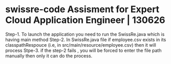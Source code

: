 # swissre-code Assisment for Expert Cloud Application Engineer | 130626

Step-1. To launch the application you need to run the SwissRe.java which is having main method
Step-2. In SwissRe.java file if employee.csv exists in its classpathRespouce (i.e, in src/main/resource/employee.csv) then it will process
Stpe-3. if the step-2 fails , you will be forced to enter the file path manually then only it can do the process.
